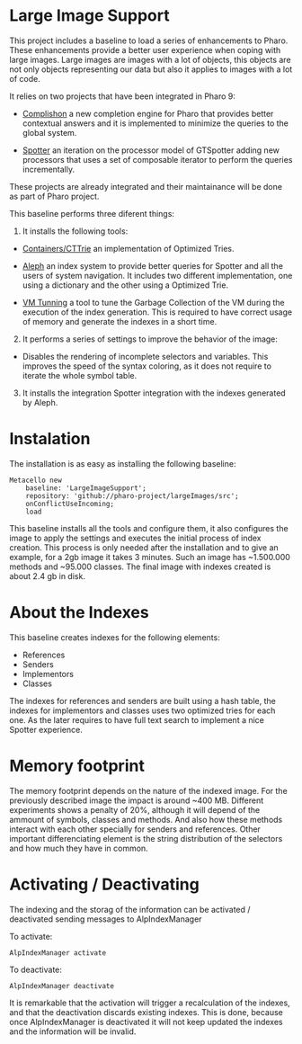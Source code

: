 # Large Image Support

This project includes a baseline to load a series of enhancements to Pharo. 
These enhancements provide a better user experience when coping with large images.
Large images are images with a lot of objects, this objects are not only objects representing our data 
but also it applies to images with a lot of code.

It relies on two projects that have been integrated in Pharo 9:

  - [Complishon](https://github.com/guillep/complishon) a new completion engine for Pharo that provides better contextual
  answers and it is implemented to minimize the queries to the global system. 

  - [Spotter](https://github.com/tesonep/spotter) an iteration on the processor model of GTSpotter adding new processors
  that uses a set of composable iterator to perform the queries incrementally. 

These projects are already integrated and their maintainance will be done as part of Pharo project.

This baseline performs three diferent things:

1. It installs the following tools:

  - [Containers/CTTrie](https://github.com/pharo-containers/Containers-Trie) an implementation of Optimized Tries.

  - [Aleph](https://github.com/pharo-project/aleph) an index system to provide better queries for Spotter and all the users 
  of system navigation. It includes two different implementation, one using a dictionary and the other using a Optimized 
  Trie.

  - [VM Tunning](https://github.com/pharo-project/pharo-vm-tunning) a tool to tune the Garbage Collection of the VM during the
  execution of the index generation. This is required to have correct usage of memory and generate the indexes in a short
  time.

2. It performs a series of settings to improve the behavior of the image:

  - Disables the rendering of incomplete selectors and variables. This improves the speed of the syntax coloring, as it 
  does not require to iterate the whole symbol table.

3. It installs the integration Spotter integration with the indexes generated by Aleph.

# Instalation 

The installation is as easy as installing the following baseline:

```
Metacello new
	baseline: 'LargeImageSupport';
	repository: 'github://pharo-project/largeImages/src';
	onConflictUseIncoming;
	load
```  

This baseline installs all the tools and configure them, it also configures the image to apply the settings and executes 
the initial process of index creation. 
This process is only needed after the installation and to give an example, for a 2gb image it takes 3 minutes. 
Such an image has ~1.500.000 methods and ~95.000 classes. The final image with indexes created is about 2.4 gb in disk.

# About the Indexes

This baseline creates indexes for the following elements: 

- References
- Senders
- Implementors
- Classes

The indexes for references and senders are built using a hash table, the indexes for implementors and classes uses two 
optimized tries for each one. As the later requires to have full text search to implement a nice Spotter experience.

# Memory footprint

The memory footprint depends on the nature of the indexed image. For the previously described image the impact 
is around ~400 MB. Different experiments shows a penalty of 20%, although it will depend of the ammount of symbols,
classes and methods. And also how these methods interact with each other specially for senders and references.
Other important differenciating element is the string distribution of the selectors and how much they have in common.

# Activating / Deactivating

The indexing and the storag of the information can be activated / deactivated sending messages to AlpIndexManager

To activate:
```
AlpIndexManager activate
```
To deactivate:
```
AlpIndexManager deactivate
```
It is remarkable that the activation will trigger a recalculation of the indexes, and that the deactivation discards existing indexes. 
This is done, because once AlpIndexManager is deactivated it will not keep updated the indexes and the information will be invalid.
